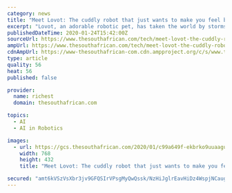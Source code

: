 ```yaml
---
category: news
title: "Meet Lovot: The cuddly robot that just wants to make you feel better [video]"
excerpt: "Lovot, an adorable robotic pet, has taken the world by storms since Japanese robotic startup, Groove X ... However, with the recent strides in artificial intelligence and robotics technology, we are edger closer and closer to science-fiction by creating ..."
publishedDateTime: 2020-01-24T15:42:00Z
sourceUrl: https://www.thesouthafrican.com/tech/meet-lovot-the-cuddly-robot-that-just-wants-to-make-you-feel-better-video/
ampUrl: https://www.thesouthafrican.com/tech/meet-lovot-the-cuddly-robot-that-just-wants-to-make-you-feel-better-video/amp/
cdnAmpUrl: https://www-thesouthafrican-com.cdn.ampproject.org/c/s/www.thesouthafrican.com/tech/meet-lovot-the-cuddly-robot-that-just-wants-to-make-you-feel-better-video/amp/
type: article
quality: 56
heat: 56
published: false

provider:
  name: richest
  domain: thesouthafrican.com

topics:
  - AI
  - AI in Robotics

images:
  - url: https://gcs.thesouthafrican.com/2020/01/c99a649f-ekbrko9uuaaguk--768x432.jpg
    width: 768
    height: 432
    title: "Meet Lovot: The cuddly robot that just wants to make you feel better [video]"

secured: "amt6kVSzVsXbr3jv9GFQSIrVPsgMyQwQssk/NzHiJglrEavHiDz4WspjNCauglL/ROU7WaCU8pRGqrBvLBZoEfZp97L7wK4eGrKx3gIi6pzz8T8pY9mw4r52hq33gq/sq48kl+wBaL5jrFFgp9v7fvFAKnEkHCH2V9Ob1obpC6kVA8K06EuC5CovQ3bk9apMbdthBOxPJeiyZNaK7VZga/3jkqA6paWsTiWfvyCTFC6b6h3Ki9cG2smLfPNceYIrTZa5U/ap1oZaxrzhYUdM4vpxowN3pz+j3Je1IqCDn6x0rc9kOb9Pht4ZyoUCUGRhqJf4PrsxAWiQEMJngMuQYNxSroZCrLG/w1Ka6ZoJltQJqxRMSHBz9f140sRZWVMcn9hn/ZNJqAehcAiNBGRJGPMbf2NCGfPgiFCq20VZixs2jFv9e0JHUeFrxVtkcui+hccyjx3Og7L0bSO0/zXftHsEhL9v9P9qDgyPJUAc5DA=;YLeKTbq5yH9npaIiWypnQQ=="
---
```


